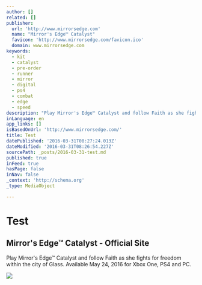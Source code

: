 ```yaml
---
author: []
related: []
publisher:
  url: 'http://www.mirrorsedge.com'
  name: "Mirror's Edge™ Catalyst"
  favicon: 'http://www.mirrorsedge.com/favicon.ico'
  domain: www.mirrorsedge.com
keywords:
  - kit
  - catalyst
  - pre-order
  - runner
  - mirror
  - digital
  - ps4
  - combat
  - edge
  - speed
description: "Play Mirror's Edge™ Catalyst and follow Faith as she fights for freedom within the city of Glass. Available May 24, 2016 for Xbox One, PS4 and PC."
inLanguage: en
app_links: []
isBasedOnUrl: 'http://www.mirrorsedge.com/'
title: Test
datePublished: '2016-03-31T08:27:24.013Z'
dateModified: '2016-03-31T08:26:54.227Z'
sourcePath: _posts/2016-03-31-test.md
published: true
inFeed: true
hasPage: false
inNav: false
_context: 'http://schema.org'
_type: MediaObject

---
```

# Test

<article style=""><h1>Mirror's Edge™ Catalyst - Official Site</h1><p>Play Mirror's Edge™ Catalyst and follow Faith as she fights for freedom within the city of Glass. Available May 24, 2016 for Xbox One, PS4 and PC.</p><img src="https://media.mirrorsedge.com/content/www-mirrorsedge/en_US/_homepage/_jcr_content/ogimage.img.jpg" /></article>